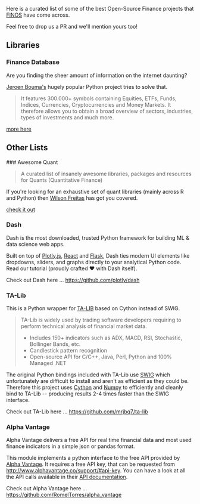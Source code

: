 Here is a curated list of some of the best Open-Source Finance projects that [FINOS](https://finos.org) have come across.

Feel free to drop us a PR and we'll mention yours too!

## Libraries

### Finance Database

Are you finding the sheer amount of information on the internet daunting?

[Jeroen Bouma's](https://github.com/JerBouma) hugely popular Python project tries to solve that.

> It features 300.000+ symbols containing Equities, ETFs, Funds, Indices, Currencies, Cryptocurrencies and Money Markets. It therefore allows you to obtain a broad overview of sectors, industries, types of investments and much more.

[more here](https://github.com/JerBouma/FinanceDatabase)

## Other Lists

### Awesome Quant

> A curated list of insanely awesome libraries, packages and resources for Quants (Quantitative Finance)

If you're looking for an exhaustive set of quant libraries (mainly across R and Python) then [Wilson Freitas](https://github.com/wilsonfreitas) has got you covered.

[check it out](https://github.com/wilsonfreitas/awesome-quant)

### Dash

Dash is the most downloaded, trusted Python framework for building ML & data science web apps.

Built on top of [Plotly.js](https://github.com/plotly/plotly.js), [React](https://reactjs.org/) and [Flask](https://palletsprojects.com/p/flask/), Dash ties modern UI elements like dropdowns, sliders, and graphs directly to your analytical Python code. Read our tutorial (proudly crafted ❤️ with Dash itself).

Check out Dash here ... https://github.com/plotly/dash

### TA-Lib

This is a Python wrapper for [TA-LIB](http://ta-lib.org) based on Cython instead of SWIG.

> TA-Lib is widely used by trading software developers requiring to perform
> technical analysis of financial market data.
>
> - Includes 150+ indicators such as ADX, MACD, RSI, Stochastic, Bollinger
>   Bands, etc.
> - Candlestick pattern recognition
> - Open-source API for C/C++, Java, Perl, Python and 100% Managed .NET

The original Python bindings included with TA-Lib use [SWIG](http://swig.org) which unfortunately are difficult to install and aren't as efficient as they could be. Therefore this project uses [Cython](https://cython.org) and [Numpy](https://numpy.org) to efficiently and cleanly bind to TA-Lib -- producing results 2-4 times faster than the SWIG interface.

Check out TA-Lib here ... https://github.com/mrjbq7/ta-lib

### Alpha Vantage

Alpha Vantage delivers a free API for real time financial data and most used finance indicators in a simple json or pandas format.

This module implements a python interface to the free API provided by [Alpha Vantage](https://www.alphavantage.co/). It requires a free API key, that can be requested from http://www.alphavantage.co/support/#api-key. You can have a look at all the API calls available in their [API documentation](https://www.alphavantage.co/documentation/).

Check out Alpha Vantage here ... https://github.com/RomelTorres/alpha_vantage
